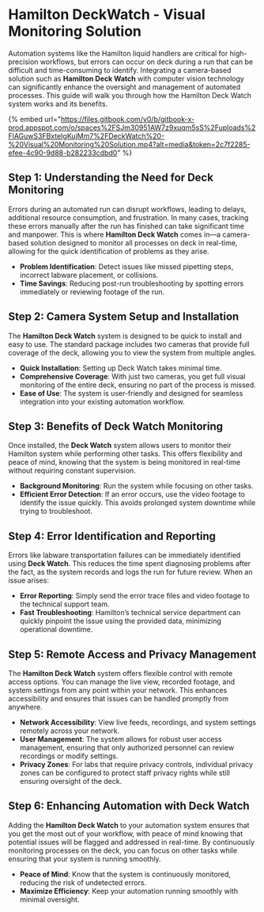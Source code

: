 # Hamilton DeckWatch - Visual Monitoring Solution

Automation systems like the Hamilton liquid handlers are critical for high-precision workflows, but errors can occur on deck during a run that can be difficult and time-consuming to identify. Integrating a camera-based solution such as **Hamilton Deck Watch** with computer vision technology can significantly enhance the oversight and management of automated processes. This guide will walk you through how the Hamilton Deck Watch system works and its benefits.



{% embed url="https://files.gitbook.com/v0/b/gitbook-x-prod.appspot.com/o/spaces%2FSJm30951AW7z9xuqm5sS%2Fuploads%2FlAGuwS3FBxteIgKujMm7%2FDeckWatch%20-%20Visual%20Monitoring%20Solution.mp4?alt=media&token=2c7f2285-efee-4c90-9d88-b282233cdbd0" %}

## Step 1: Understanding the Need for Deck Monitoring

Errors during an automated run can disrupt workflows, leading to delays, additional resource consumption, and frustration. In many cases, tracking these errors manually after the run has finished can take significant time and manpower. This is where **Hamilton Deck Watch** comes in—a camera-based solution designed to monitor all processes on deck in real-time, allowing for the quick identification of problems as they arise.

* **Problem Identification**: Detect issues like missed pipetting steps, incorrect labware placement, or collisions.
* **Time Savings**: Reducing post-run troubleshooting by spotting errors immediately or reviewing footage of the run.

## Step 2: Camera System Setup and Installation

The **Hamilton Deck Watch** system is designed to be quick to install and easy to use. The standard package includes two cameras that provide full coverage of the deck, allowing you to view the system from multiple angles.

* **Quick Installation**: Setting up Deck Watch takes minimal time.
* **Comprehensive Coverage**: With just two cameras, you get full visual monitoring of the entire deck, ensuring no part of the process is missed.
* **Ease of Use**: The system is user-friendly and designed for seamless integration into your existing automation workflow.

## Step 3: Benefits of Deck Watch Monitoring

Once installed, the **Deck Watch** system allows users to monitor their Hamilton system while performing other tasks. This offers flexibility and peace of mind, knowing that the system is being monitored in real-time without requiring constant supervision.

* **Background Monitoring**: Run the system while focusing on other tasks.
* **Efficient Error Detection**: If an error occurs, use the video footage to identify the issue quickly. This avoids prolonged system downtime while trying to troubleshoot.

## Step 4: Error Identification and Reporting

Errors like labware transportation failures can be immediately identified using **Deck Watch**. This reduces the time spent diagnosing problems after the fact, as the system records and logs the run for future review. When an issue arises:

* **Error Reporting**: Simply send the error trace files and video footage to the technical support team.
* **Fast Troubleshooting**: Hamilton’s technical service department can quickly pinpoint the issue using the provided data, minimizing operational downtime.

## Step 5: Remote Access and Privacy Management

The **Hamilton Deck Watch** system offers flexible control with remote access options. You can manage the live view, recorded footage, and system settings from any point within your network. This enhances accessibility and ensures that issues can be handled promptly from anywhere.

* **Network Accessibility**: View live feeds, recordings, and system settings remotely across your network.
* **User Management**: The system allows for robust user access management, ensuring that only authorized personnel can review recordings or modify settings.
* **Privacy Zones**: For labs that require privacy controls, individual privacy zones can be configured to protect staff privacy rights while still ensuring oversight of the deck.

## Step 6: Enhancing Automation with Deck Watch

Adding the **Hamilton Deck Watch** to your automation system ensures that you get the most out of your workflow, with peace of mind knowing that potential issues will be flagged and addressed in real-time. By continuously monitoring processes on the deck, you can focus on other tasks while ensuring that your system is running smoothly.

* **Peace of Mind**: Know that the system is continuously monitored, reducing the risk of undetected errors.
* **Maximize Efficiency**: Keep your automation running smoothly with minimal oversight.
